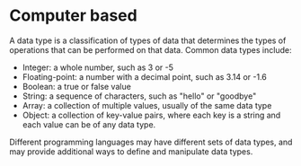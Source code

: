 # Computer based

A data type is a classification of types of data that determines the types of operations that can be performed on that data. Common data types include:

- Integer: a whole number, such as 3 or -5
- Floating-point: a number with a decimal point, such as 3.14 or -1.6
- Boolean: a true or false value
- String: a sequence of characters, such as "hello" or "goodbye"
- Array: a collection of multiple values, usually of the same data type
- Object: a collection of key-value pairs, where each key is a string and each value can be of any data type.

Different programming languages may have different sets of data types, and may provide additional ways to define and manipulate data types.